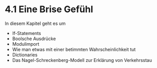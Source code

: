 # 4.1 Eine Brise Gefühl

In diesem Kapitel geht es um

- If-Statements
- Boolsche Ausdrücke
- Modulimport
- Wie man etwas mit einer betimmten Wahrscheinlichkeit tut
- Dictionaries
- Das Nagel-Schreckenberg-Modell zur Erklärung von Verkehrsstau
